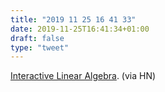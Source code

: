 ```yaml
---
title: "2019 11 25 16 41 33"
date: 2019-11-25T16:41:34+01:00
draft: false
type: "tweet"
---
```

[Interactive Linear Algebra](https://textbooks.math.gatech.edu/ila/). (via HN)
